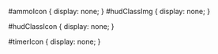 #ammoIcon {
    display: none;
}
#hudClassImg {
display: none;
}

#hudClassIcon {
display: none;
}

#timerIcon {
	display: none;
}
